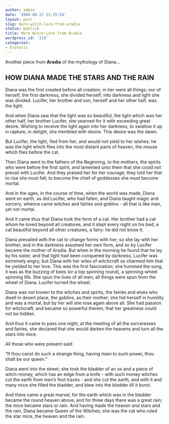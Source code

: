 ```yaml
---
author: admin
date: '2004-08-21 21:35:56'
layout: post
slug: more-witch-lore-from-aradia
status: publish
title: More Witch-Lore from Aradia
wordpress_id: '210'
categories:
- Esoteric
---
```

Another piece from <strong>Aradia</strong> of the mythology of Diana...
<h2>HOW DIANA MADE THE STARS AND THE RAIN</h2>
Diana was the first created before all creation; in her were all things; our of herself, the first darkness, she divided herself; into darkness and light she was divided. Lucifer, her brother and son, herself and her other half, was the light.

And when Diana saw that the light was so beautiful, the light which was her other half, her brother Lucifer, she yearned for it with exceeding great desire. Wishing to receive the light again into her darkness, to swallow it up in rapture, in delight, she trembled with desire. This desire was the dawn.

But Lucifer, the light, fled from her, and would not yield to her wishes; he was the light which flies into the most distant parts of heaven, the mouse which flies before the cat.

Then Diana went to the fathers of the Beginning, to the mothers, the spirits who were before the first spirit, and lamented unto them that she could not prevail with Lucifer. And they praised her for her courage; they told her that to rise she must fall; to become the chief of goddesses she must become mortal.

And in the ages, in the course of time, when the world was made, Diana went on earth, as did Lucifer, who had fallen, and Diana taught magic and sorcery, whence came witches and fairies and goblins - all that is like man, yet not mortal.

And it came thus that Diana took the form of a cat. Her brother had a cat whom he loved beyond all creatures, and it slept every night on his bed, a cat beautiful beyond all other creatures, a fairy: he did not know it.

Diana prevailed with the cat to change forms with her; so she lay with her brother, and in the darkness assumed her own form, and so by Lucifer became the mother of Aradia. But when in the morning he found that he lay by his sister, and that light had been conquered by darkness, Lucifer was extremely angry; but Diana with her wiles of witchcraft so charmed him that he yielded to her love. This was the first fascination; she hummed the song, it was as the buzzing of bees (or a top spinning round), a spinning-wheel spinning life. She spun the lives of all men; all things were spun from the wheel of Diana. Lucifer turned the wheel.

Diana was not known to the witches and spirits, the fairies and elves who dwell in desert place, the goblins, as their mother; she hid herself in humility and was a mortal, but by her will she rose again above all. She had passion for witchcraft, and became so powerful therein, that her greatness could not be hidden.

And thus it came to pass one night, at the meeting of all the sorceresses and fairies, she declared that she would darken the heavens and turn all the stars into mice.

All those who were present said:

“If thou canst do such a strange thing, having risen to such power, thou shalt be our queen.”

Diana went into the street; she took the bladder of an ox and a piece of witch-money, which has an edge from a knife - with such money witches cut the earth from men’s foot tracks - and she cut the earth, and with it and many mice she filled the bladder, and blew into the bladder till it burst.

And there came a great marvel, for the earth which was in the bladder became the round heaven above, and for three days there was a great rain; the mice became stars or rain. And having made the heaven and stars and the rain, Diana became Queen of the Witches; she was the cat who ruled the star mice, the heaven and the rain.
